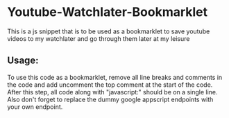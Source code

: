 # Youtube-Watchlater-Bookmarklet
This is a js snippet that is to be used as a bookmarklet to save youtube videos to my watchlater and go through them later at my leisure



## Usage:
To use this code as a bookmarklet, remove all line breaks and comments in the code and add uncomment the top comment at the start of the code. After this step, all code along with "javascript:" should be on a single line. Also don't forget to replace the dummy google appscript endpoints with your own endpoint.
